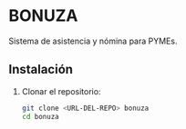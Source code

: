 # BONUZA

Sistema de asistencia y nómina para PYMEs.

## Instalación

1. Clonar el repositorio:
   ```bash
   git clone <URL-DEL-REPO> bonuza
   cd bonuza
